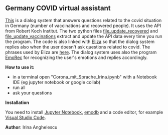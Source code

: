 ## Germany COVID virtual assistant

[This](Corona_mit_Sprache_Irina.ipynb) is a dialog system that answers questions related to the covid situation in Germany (number of vaccinations and recovered people).
It uses the API from Robert Koch Institut. The two python files [file_update_recovered](file_update_recovered.py) and [file_update_vaccinations](file_update_vaccinations.py) extract and update the API data every time you run the program.
The code is also linked with [Eliza](eliza.py) so that the dialog system replies also when the user doesn't ask questions related to covid. The phrases used by Eliza are [here](deutsch.txt).
The dialog system uses also the program [EmoRec](emorec.py) for recognizing the user's emotions and replies accordingly.

**How to use it:**
<ul>
<li>in a terminal open "Corona_mit_Sprache_Irina.ipynb" with a Notebook IDE (eg  jupyter notebook or google collab)</li>
<li>run all</li>
<li>ask your questions</li>
</ul>

**Installation**

You need to install [Jupyter Notebook](https://jupyter.org/install), [emodb](http://emodb.bilderbar.info/docu/) and a code editor, for example [Visual Studio Code](https://code.visualstudio.com/download).

**Author**: Irina Anghelescu 
